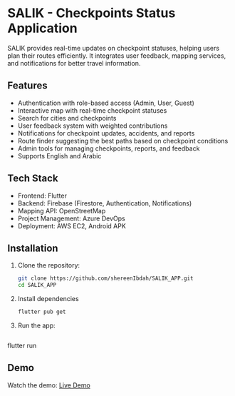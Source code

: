 # SALIK - Checkpoints Status Application

SALIK provides real-time updates on checkpoint statuses, helping users plan their routes efficiently. It integrates user feedback, mapping services, and notifications for better travel information.

## Features
- Authentication with role-based access (Admin, User, Guest)
- Interactive map with real-time checkpoint statuses
- Search for cities and checkpoints
- User feedback system with weighted contributions
- Notifications for checkpoint updates, accidents, and reports
- Route finder suggesting the best paths based on checkpoint conditions
- Admin tools for managing checkpoints, reports, and feedback
- Supports English and Arabic

## Tech Stack
- Frontend: Flutter
- Backend: Firebase (Firestore, Authentication, Notifications)
- Mapping API: OpenStreetMap
- Project Management: Azure DevOps
- Deployment: AWS EC2, Android APK

## Installation
1. Clone the repository:
   ```sh
   git clone https://github.com/shereenIbdah/SALIK_APP.git
   cd SALIK_APP
2. Install dependencies
     ```sh
   flutter pub get
4. Run the app:
     ```sh
  flutter run
## Demo
Watch the demo:
[Live Demo ](https://drive.google.com/drive/u/0/folders/1PO1fvQorrInCRx4CEwD9tSGRMREgOGS_)






